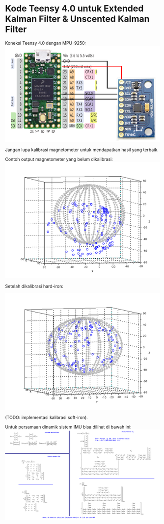 # Kode Teensy 4.0 untuk Extended Kalman Filter & Unscented Kalman Filter

Koneksi Teensy 4.0 dengan MPU-9250:
![Alt text](MPU9250_Connection.png "MPU9250 Connection")





Jangan lupa kalibrasi magnetometer untuk mendapatkan hasil yang terbaik.

Contoh output magnetometer yang belum dikalibrasi:
![Alt text](2019-12-01_magneto_gabung_nonKalib.png "Uncalibrated Magnetometer")



Setelah dikalibrasi hard-iron:

![Alt text](2019-12-01_magneto_gabung_Kalib.png "Calibrated Magnetometer")

(TODO: implementasi kalibrasi soft-iron).



Untuk persamaan dinamik sistem IMU bisa dilihat di bawah ini:
![Alt text](Quaternion_IMU_Equation.png "Quaternion_IMU_Equation")
